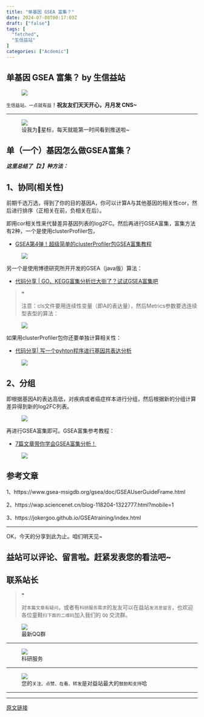 ```yaml
---
title: "单基因 GSEA 富集？"
date: 2024-07-08T00:17:03Z
draft: ["false"]
tags: [
  "fetched",
  "生信益站"
]
categories: ["Acdemic"]
---
```

单基因 GSEA 富集？ by 生信益站
------
<div><section data-tool="mdnice编辑器" data-website="https://www.mdnice.com"><figure data-tool="mdnice编辑器"><img data-imgfileid="100028953" data-ratio="0.278125" data-src="https://mmbiz.qpic.cn/sz_mmbiz_gif/mhoJzVKWSib9qzCxiceQfp9TXCVWr5CGkKWbUd4iaEeq1vO7FuLzlMwAMYml5BusR1sj0RWZInb7LwLc8oxJ6Wvqw/640?wx_fmt=gif&amp;from=appmsg" data-type="gif" data-w="640" src="https://mmbiz.qpic.cn/sz_mmbiz_gif/mhoJzVKWSib9qzCxiceQfp9TXCVWr5CGkKWbUd4iaEeq1vO7FuLzlMwAMYml5BusR1sj0RWZInb7LwLc8oxJ6Wvqw/640?wx_fmt=gif&amp;from=appmsg"></figure><p data-tool="mdnice编辑器"><code>生信益站，一点就有益</code>！<strong>祝友友们天天开心，月月发 CNS~</strong></p><section><mp-common-profile data-pluginname="mpprofile" data-id="MzU1NTk0MTUxMg==" data-headimg="http://mmbiz.qpic.cn/sz_mmbiz_png/mhoJzVKWSib8n88v0Cj6koLMO8nOuGacicngmJdb0zgmMpxaXYnrB7sjV5iar1cTzTDLsicoyNKrjic1Hgric41HObSQ/0?wx_fmt=png" data-nickname="生信益站" data-alias="" data-signature="生物信息或基因测序数据分析、软件算法、科研绘图、Python/Perl/R代码分享。" data-from="0" data-is_biz_ban="0"></mp-common-profile></section><hr data-tool="mdnice编辑器"><figure data-tool="mdnice编辑器"><img data-imgfileid="100028951" data-ratio="0.3768518518518518" data-src="https://mmbiz.qpic.cn/sz_mmbiz_png/mhoJzVKWSib9qzCxiceQfp9TXCVWr5CGkKibk9cGJasicIJ3ibribDnicSc4kzB6UG4ZDUws8K8XzR2ibxmrddYGiafbHLg/640?wx_fmt=png&amp;from=appmsg" data-type="png" data-w="1080" src="https://mmbiz.qpic.cn/sz_mmbiz_png/mhoJzVKWSib9qzCxiceQfp9TXCVWr5CGkKibk9cGJasicIJ3ibribDnicSc4kzB6UG4ZDUws8K8XzR2ibxmrddYGiafbHLg/640?wx_fmt=png&amp;from=appmsg"><figcaption>设我为🌟星标，每天就能第一时间看到推送啦~</figcaption></figure><h1 data-tool="mdnice编辑器"><span></span><span>单（一个）基因怎么做GSEA富集？</span><span></span></h1><p data-tool="mdnice编辑器"><em><strong>这里总结了【2】种方法：</strong></em></p><h1 data-tool="mdnice编辑器"><span></span><span>1、协同(相关性)</span><span></span></h1><p data-tool="mdnice编辑器">前期千选万选，得到了你的目的基因A，你可以计算A与其他基因的相关性cor，然后进行排序（正相关在前，负相关在后）。</p><p data-tool="mdnice编辑器">即用cor相关性来代替差异基因列表的log2FC。然后再进行GSEA富集，富集方法有2种，一个是使用clusterProfiler包，</p><ul data-tool="mdnice编辑器"><li><section><a target="_blank" href="http://mp.weixin.qq.com/s?__biz=MzU1NTk0MTUxMg==&amp;mid=2247488746&amp;idx=1&amp;sn=6c78f8249dd1ac963f804083b3c35dd2&amp;chksm=fbcdff0dccba761b4c8fd44e7259e931a6f75381366f8e93ad88b75142fba91792902aa103b9&amp;scene=21#wechat_redirect" textvalue="GSEA第4弹！超级简单的clusterProfiler包GSEA富集教程" linktype="text" imgurl="" imgdata="null" data-itemshowtype="0" tab="innerlink" data-linktype="2">GSEA第4弹！超级简单的clusterProfiler包GSEA富集教程</a><br></section></li></ul><figure data-tool="mdnice编辑器"><img data-imgfileid="100028952" data-ratio="0.6175925925925926" data-src="https://mmbiz.qpic.cn/sz_mmbiz_png/mhoJzVKWSib9qzCxiceQfp9TXCVWr5CGkKDpK2qZUqvADAtSncuQrg8PVKudxaeQibV7OWJj9RRWlLicByjm9fOMeA/640?wx_fmt=png&amp;from=appmsg" data-type="png" data-w="1080" src="https://mmbiz.qpic.cn/sz_mmbiz_png/mhoJzVKWSib9qzCxiceQfp9TXCVWr5CGkKDpK2qZUqvADAtSncuQrg8PVKudxaeQibV7OWJj9RRWlLicByjm9fOMeA/640?wx_fmt=png&amp;from=appmsg"></figure><p data-tool="mdnice编辑器">另一个是使用博德研究所开开发的GSEA（java版）算法：</p><ul data-tool="mdnice编辑器"><li><section><a target="_blank" href="http://mp.weixin.qq.com/s?__biz=MzU1NTk0MTUxMg==&amp;mid=2247488420&amp;idx=1&amp;sn=f1719e1a2ff934d61f2b262f72feac4c&amp;chksm=fbcdf843ccba7155d7e66b5c12c3614542d4ca70fe41b9959beba6e671fd5a0ca74c8db2eb35&amp;scene=21#wechat_redirect" textvalue="代码分享 | GO、KEGG富集分析烂大街了？试试GSEA富集吧" linktype="text" imgurl="" imgdata="null" data-itemshowtype="0" tab="innerlink" data-linktype="2">代码分享 | GO、KEGG富集分析烂大街了？试试GSEA富集吧</a><br></section></li></ul><blockquote data-tool="mdnice编辑器"><span>❝</span><p>注意：cls文件要用连续性变量（即A的表达量），然后Metrics参数要选连续型表型的算法：</p></blockquote><figure data-tool="mdnice编辑器"><img data-imgfileid="100028954" data-ratio="0.674074074074074" data-src="https://mmbiz.qpic.cn/sz_mmbiz_png/mhoJzVKWSib9qzCxiceQfp9TXCVWr5CGkKHBZuxIFK6cMOIIibgtvQA9UoK5e43XpvEa3qgQ55icbFjWXkpwia8Sq9g/640?wx_fmt=png&amp;from=appmsg" data-type="png" data-w="1080" src="https://mmbiz.qpic.cn/sz_mmbiz_png/mhoJzVKWSib9qzCxiceQfp9TXCVWr5CGkKHBZuxIFK6cMOIIibgtvQA9UoK5e43XpvEa3qgQ55icbFjWXkpwia8Sq9g/640?wx_fmt=png&amp;from=appmsg"></figure><p data-tool="mdnice编辑器">如果用clusterProfiler包你还要单独计算相关性：</p><ul data-tool="mdnice编辑器"><li><section><a target="_blank" href="http://mp.weixin.qq.com/s?__biz=MzU1NTk0MTUxMg==&amp;mid=2247486889&amp;idx=1&amp;sn=d653adc22a7f11d2511055c1bf2bd49e&amp;chksm=fbcde64eccba6f5850125af88a8edda4e7b251cc2f8aec132226e28f0e973f1ec0e9abc9b6ba&amp;scene=21#wechat_redirect" textvalue="代码分享| 写一个pyhton程序进行基因共表达分析" linktype="text" imgurl="" imgdata="null" data-itemshowtype="0" tab="innerlink" data-linktype="2">代码分享| 写一个pyhton程序进行基因共表达分析</a><br></section></li></ul><figure data-tool="mdnice编辑器"><img data-imgfileid="100028950" data-ratio="0.6175925925925926" data-src="https://mmbiz.qpic.cn/sz_mmbiz_png/mhoJzVKWSib9qzCxiceQfp9TXCVWr5CGkKfbONnHuPicZQAnKhibzwk753dUACvjiaibe7uYxjBnFRkfUibr0nIdn8WEQ/640?wx_fmt=png&amp;from=appmsg" data-type="png" data-w="1080" src="https://mmbiz.qpic.cn/sz_mmbiz_png/mhoJzVKWSib9qzCxiceQfp9TXCVWr5CGkKfbONnHuPicZQAnKhibzwk753dUACvjiaibe7uYxjBnFRkfUibr0nIdn8WEQ/640?wx_fmt=png&amp;from=appmsg"></figure><h1 data-tool="mdnice编辑器"><span></span><span>2、分组</span><span></span></h1><p data-tool="mdnice编辑器">即根据基因A的表达高低，对疾病或者癌症样本进行分组，然后根据新的分组计算差异得到新的log2FC列表。</p><figure data-tool="mdnice编辑器"><img data-imgfileid="100028960" data-ratio="0.549074074074074" data-src="https://mmbiz.qpic.cn/sz_mmbiz_png/mhoJzVKWSib9qzCxiceQfp9TXCVWr5CGkKuvvXukakxxg2Zuu6lQu5R501yWXRxicic2fCjpNq3y4luFgianE8yt0YQ/640?wx_fmt=png&amp;from=appmsg" data-type="png" data-w="1080" src="https://mmbiz.qpic.cn/sz_mmbiz_png/mhoJzVKWSib9qzCxiceQfp9TXCVWr5CGkKuvvXukakxxg2Zuu6lQu5R501yWXRxicic2fCjpNq3y4luFgianE8yt0YQ/640?wx_fmt=png&amp;from=appmsg"></figure><p data-tool="mdnice编辑器">再进行GSEA富集即可。GSEA富集参考教程：</p><ul data-tool="mdnice编辑器"><li><section><a target="_blank" href="http://mp.weixin.qq.com/s?__biz=MzU1NTk0MTUxMg==&amp;mid=2247498700&amp;idx=2&amp;sn=7eec2bd0aef92c34a558e8b1b9b66446&amp;chksm=fbce102bccb9993d590d2ebb344261c5831453b9179f1d8ddf910ba486bc9997b715f2d656a8&amp;scene=21#wechat_redirect" textvalue="7篇文章带你学会GSEA富集分析！" linktype="text" imgurl="" imgdata="null" data-itemshowtype="0" tab="innerlink" data-linktype="2">7篇文章带你学会GSEA富集分析！</a><br></section></li></ul><figure data-tool="mdnice编辑器"><img data-imgfileid="100028958" data-ratio="0.875" data-src="https://mmbiz.qpic.cn/sz_mmbiz_png/mhoJzVKWSib9qzCxiceQfp9TXCVWr5CGkKdu7DgTlc1uAwSE1xkfGR7sQVMcVeqHfhaG7b2A7Rp8AAKV4u8AibibyQ/640?wx_fmt=png&amp;from=appmsg" data-type="png" data-w="1080" src="https://mmbiz.qpic.cn/sz_mmbiz_png/mhoJzVKWSib9qzCxiceQfp9TXCVWr5CGkKdu7DgTlc1uAwSE1xkfGR7sQVMcVeqHfhaG7b2A7Rp8AAKV4u8AibibyQ/640?wx_fmt=png&amp;from=appmsg"></figure><h1 data-tool="mdnice编辑器"><span></span><span>参考文章</span><span></span></h1><p data-tool="mdnice编辑器">1、https://www.gsea-msigdb.org/gsea/doc/GSEAUserGuideFrame.html</p><p data-tool="mdnice编辑器">2、https://wap.sciencenet.cn/blog-118204-1322777.html?mobile=1</p><p data-tool="mdnice编辑器">3、https://jokergoo.github.io/GSEAtraining/index.html</p><hr data-tool="mdnice编辑器"><p data-tool="mdnice编辑器">OK，今天的分享到此为止。咱们明天见~</p><h1 data-tool="mdnice编辑器"><span></span><span>益站可以评论、留言啦。赶紧发表您的看法吧~</span><span></span></h1><h1 data-tool="mdnice编辑器"><span></span><span>联系站长</span><span></span></h1><blockquote data-tool="mdnice编辑器"><span>❝</span><p>对<code>本篇文章有疑问</code>，或者有<code>科研服务需求</code>的友友可以在益站<code>发消息留言</code>，也欢迎各位童鞋<code>扫下面的二维码</code>加入我们的 <code>QQ</code> 交流群。</p></blockquote><figure data-tool="mdnice编辑器"><img data-imgfileid="100028955" data-ratio="1.5" data-src="https://mmbiz.qpic.cn/sz_mmbiz_jpg/mhoJzVKWSib9qzCxiceQfp9TXCVWr5CGkKr9XvVFFaEC2Y0OoSn0vQ3jEuLcBooFVNYLBS5b6xTiczu6MOFicajMPQ/640?wx_fmt=jpeg&amp;from=appmsg" data-type="jpeg" data-w="512" src="https://mmbiz.qpic.cn/sz_mmbiz_jpg/mhoJzVKWSib9qzCxiceQfp9TXCVWr5CGkKr9XvVFFaEC2Y0OoSn0vQ3jEuLcBooFVNYLBS5b6xTiczu6MOFicajMPQ/640?wx_fmt=jpeg&amp;from=appmsg"><figcaption>最新QQ群</figcaption></figure><hr data-tool="mdnice编辑器"><figure data-tool="mdnice编辑器"><img data-imgfileid="100028959" data-ratio="0.7277777777777777" data-src="https://mmbiz.qpic.cn/sz_mmbiz_png/mhoJzVKWSib9qzCxiceQfp9TXCVWr5CGkKlRwTwCOBONjicdIp9FbBdfTH1IJ6wbhlp3SXNkwfgPibhSiaN4X8eicAqA/640?wx_fmt=png&amp;from=appmsg" data-type="png" data-w="1080" src="https://mmbiz.qpic.cn/sz_mmbiz_png/mhoJzVKWSib9qzCxiceQfp9TXCVWr5CGkKlRwTwCOBONjicdIp9FbBdfTH1IJ6wbhlp3SXNkwfgPibhSiaN4X8eicAqA/640?wx_fmt=png&amp;from=appmsg"><figcaption>科研服务</figcaption></figure><hr data-tool="mdnice编辑器"><figure data-tool="mdnice编辑器"><img data-imgfileid="100028956" data-ratio="1" data-src="https://mmbiz.qpic.cn/sz_mmbiz_gif/mhoJzVKWSib9qzCxiceQfp9TXCVWr5CGkKPiaOfVrpECsK4LoXhjVftsCD8VdonQibZFial6Xec6ibvFsGAENic3vsyhA/640?wx_fmt=gif&amp;from=appmsg" data-type="gif" data-w="240" src="https://mmbiz.qpic.cn/sz_mmbiz_gif/mhoJzVKWSib9qzCxiceQfp9TXCVWr5CGkKPiaOfVrpECsK4LoXhjVftsCD8VdonQibZFial6Xec6ibvFsGAENic3vsyhA/640?wx_fmt=gif&amp;from=appmsg"><figcaption>您的<code>关注、点赞、在看、转发</code>是对益站最大的<code>鼓励和支持</code>哈</figcaption></figure><hr data-tool="mdnice编辑器"></section><section><mp-common-profile data-pluginname="mpprofile" data-id="MzU1NTk0MTUxMg==" data-headimg="http://mmbiz.qpic.cn/sz_mmbiz_png/mhoJzVKWSib8n88v0Cj6koLMO8nOuGacicngmJdb0zgmMpxaXYnrB7sjV5iar1cTzTDLsicoyNKrjic1Hgric41HObSQ/0?wx_fmt=png" data-nickname="生信益站" data-alias="" data-signature="生物信息或基因测序数据分析、软件算法、科研绘图、Python/Perl/R代码分享。" data-from="0" data-is_biz_ban="0"></mp-common-profile></section><p><mp-style-type data-value="3"></mp-style-type></p></div>  
<hr>
<a href="https://mp.weixin.qq.com/s/1iburkRpLu4hkqnae2sHmg",target="_blank" rel="noopener noreferrer">原文链接</a>
